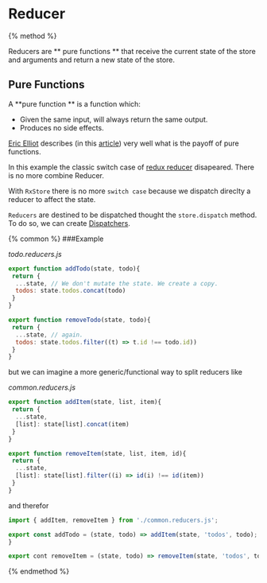 # Reducer

{% method %}

Reducers are ** pure functions ** that receive the current state of the store and arguments and return a new state of the store. 

## Pure Functions
A **pure function ** is a function which:
 * Given the same input, will always return the same output.
 * Produces no side effects.

[Eric Elliot](https://twitter.com/_ericelliott) describes (in this [article](https://medium.com/javascript-scene/master-the-javascript-interview-what-is-a-pure-function-d1c076bec976)) very well what is the payoff of pure functions.
 
In this example the classic switch case of [redux reducer](https://redux.js.org/basics/reducers#handling-more-actions) disapeared.
There is no more combine Reducer.
 
With `RxStore` there is no more `switch case` because we dispatch direclty a reducer to affect the state.
 
`Reducers` are destined to be dispatched thought the `store.dispatch` method. To do so, we can create [Dispatchers](concepts/actiondispatcher.md).

{% common %}
###Example

_todo.reducers.js_

```js
export function addTodo(state, todo){
 return {
  ...state, // We don't mutate the state. We create a copy.
  todos: state.todos.concat(todo)
 }
}

export function removeTodo(state, todo){
 return {
  ...state, // again. 
  todos: state.todos.filter((t) => t.id !== todo.id))
 }
}
```

but we can imagine a more generic/functional way to split reducers like

_common.reducers.js_
```js
export function addItem(state, list, item){
 return {
  ...state,
  [list]: state[list].concat(item)
 }
}

export function removeItem(state, list, item, id){
 return {
  ...state,
  [list]: state[list].filter((i) => id(i) !== id(item))
 }
}

```

 and therefor
 
 ```js
 import { addItem, removeItem } from './common.reducers.js';

export const addTodo = (state, todo) => addItem(state, 'todos', todo);
}

export cont removeItem = (state, todo) => removeItem(state, 'todos', todo, (todo) => todo.id);
```

{% endmethod %}

